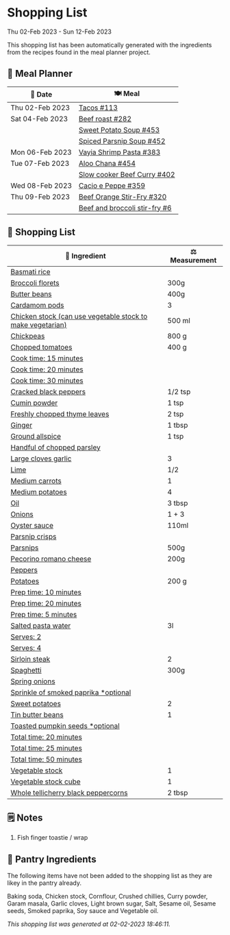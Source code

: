# Shopping List

Thu 02-Feb 2023 - Sun 12-Feb 2023

This shopping list has been automatically generated with the ingredients from the recipes found in the meal planner project.

## 📅 Meal Planner

|📅 Date| 🍽️ Meal|
|----|----|
|Thu 02-Feb 2023|[Tacos #113](https://github.com/jcallaghan/The-Cookbook/issues/113)|
|Sat 04-Feb 2023|[Beef roast #282](https://github.com/jcallaghan/The-Cookbook/issues/282)|
||[Sweet Potato Soup #453](https://github.com/jcallaghan/The-Cookbook/issues/453)|
||[Spiced Parsnip Soup #452](https://github.com/jcallaghan/The-Cookbook/issues/452)|
|Mon 06-Feb 2023|[Vayia Shrimp Pasta #383](https://github.com/jcallaghan/The-Cookbook/issues/383)|
|Tue 07-Feb 2023|[Aloo Chana #454](https://github.com/jcallaghan/The-Cookbook/issues/454)|
||[Slow cooker Beef Curry #402](https://github.com/jcallaghan/The-Cookbook/issues/402)|
|Wed 08-Feb 2023|[Cacio e Peppe #359](https://github.com/jcallaghan/The-Cookbook/issues/359)|
|Thu 09-Feb 2023|[Beef Orange Stir-Fry #320](https://github.com/jcallaghan/The-Cookbook/issues/320)|
||[Beef and broccoli stir-fry #6](https://github.com/jcallaghan/The-Cookbook/issues/6)|

## 🛒 Shopping List

| 🍌 Ingredient| ⚖️ Measurement|
|----------|-----------|
|[Basmati rice](https://www.sainsburys.co.uk/gol-ui/SearchResults/Basmati%20rice)||
|[Broccoli florets](https://www.sainsburys.co.uk/gol-ui/SearchResults/Broccoli%20florets)|300g|
|[Butter beans](https://www.sainsburys.co.uk/gol-ui/SearchResults/Butter%20beans)|400g|
|[Cardamom pods](https://www.sainsburys.co.uk/gol-ui/SearchResults/Cardamom%20pods)|3|
|[Chicken stock (can use vegetable stock to make vegetarian)](https://www.sainsburys.co.uk/gol-ui/SearchResults/Chicken%20stock%20(can%20use%20vegetable%20stock%20to%20make%20vegetarian))|500 ml|
|[Chickpeas](https://www.sainsburys.co.uk/gol-ui/SearchResults/Chickpeas)|800 g|
|[Chopped tomatoes](https://www.sainsburys.co.uk/gol-ui/SearchResults/Chopped%20tomatoes)|400 g|
|[Cook time: 15 minutes](https://www.sainsburys.co.uk/gol-ui/SearchResults/Cook%20time:%2015%20minutes)||
|[Cook time: 20 minutes](https://www.sainsburys.co.uk/gol-ui/SearchResults/Cook%20time:%2020%20minutes)||
|[Cook time: 30 minutes](https://www.sainsburys.co.uk/gol-ui/SearchResults/Cook%20time:%2030%20minutes)||
|[Cracked black peppers](https://www.sainsburys.co.uk/gol-ui/SearchResults/Cracked%20black%20peppers)|1/2 tsp|
|[Cumin powder](https://www.sainsburys.co.uk/gol-ui/SearchResults/Cumin%20powder)|1 tsp|
|[Freshly chopped thyme leaves](https://www.sainsburys.co.uk/gol-ui/SearchResults/Freshly%20chopped%20thyme%20leaves)|2 tsp|
|[Ginger](https://www.sainsburys.co.uk/gol-ui/SearchResults/Ginger)|1 tbsp|
|[Ground allspice](https://www.sainsburys.co.uk/gol-ui/SearchResults/Ground%20allspice)|1 tsp|
|[Handful of chopped parsley](https://www.sainsburys.co.uk/gol-ui/SearchResults/Handful%20of%20chopped%20parsley)||
|[Large cloves garlic](https://www.sainsburys.co.uk/gol-ui/SearchResults/Large%20cloves%20garlic)|3|
|[Lime](https://www.sainsburys.co.uk/gol-ui/SearchResults/Lime)|1/2|
|[Medium carrots](https://www.sainsburys.co.uk/gol-ui/SearchResults/Medium%20carrots)|1|
|[Medium potatoes](https://www.sainsburys.co.uk/gol-ui/SearchResults/Medium%20potatoes)|4|
|[Oil](https://www.sainsburys.co.uk/gol-ui/SearchResults/Oil)|3 tbsp|
|[Onions](https://www.sainsburys.co.uk/gol-ui/SearchResults/Onions)|1 + 3|
|[Oyster sauce](https://www.sainsburys.co.uk/gol-ui/SearchResults/Oyster%20sauce)|110ml|
|[Parsnip crisps](https://www.sainsburys.co.uk/gol-ui/SearchResults/Parsnip%20crisps)||
|[Parsnips](https://www.sainsburys.co.uk/gol-ui/SearchResults/Parsnips)|500g|
|[Pecorino romano cheese](https://www.sainsburys.co.uk/gol-ui/SearchResults/Pecorino%20romano%20cheese)|200g|
|[Peppers](https://www.sainsburys.co.uk/gol-ui/SearchResults/Peppers)||
|[Potatoes](https://www.sainsburys.co.uk/gol-ui/SearchResults/Potatoes)|200 g|
|[Prep time: 10 minutes](https://www.sainsburys.co.uk/gol-ui/SearchResults/Prep%20time:%2010%20minutes)||
|[Prep time: 20 minutes](https://www.sainsburys.co.uk/gol-ui/SearchResults/Prep%20time:%2020%20minutes)||
|[Prep time: 5 minutes](https://www.sainsburys.co.uk/gol-ui/SearchResults/Prep%20time:%205%20minutes)||
|[Salted pasta water](https://www.sainsburys.co.uk/gol-ui/SearchResults/Salted%20pasta%20water)|3l|
|[Serves: 2](https://www.sainsburys.co.uk/gol-ui/SearchResults/Serves:%202)||
|[Serves: 4](https://www.sainsburys.co.uk/gol-ui/SearchResults/Serves:%204)||
|[Sirloin steak](https://www.sainsburys.co.uk/gol-ui/SearchResults/Sirloin%20steak)|2|
|[Spaghetti](https://www.sainsburys.co.uk/gol-ui/SearchResults/Spaghetti)|300g|
|[Spring onions](https://www.sainsburys.co.uk/gol-ui/SearchResults/Spring%20onions)||
|[Sprinkle of smoked paprika *optional](https://www.sainsburys.co.uk/gol-ui/SearchResults/Sprinkle%20of%20smoked%20paprika%20*optional)||
|[Sweet potatoes](https://www.sainsburys.co.uk/gol-ui/SearchResults/Sweet%20potatoes)|2|
|[Tin butter beans](https://www.sainsburys.co.uk/gol-ui/SearchResults/Tin%20butter%20beans)|1|
|[Toasted pumpkin seeds *optional](https://www.sainsburys.co.uk/gol-ui/SearchResults/Toasted%20pumpkin%20seeds%20*optional)||
|[Total time: 20 minutes](https://www.sainsburys.co.uk/gol-ui/SearchResults/Total%20time:%2020%20minutes)||
|[Total time: 25 minutes](https://www.sainsburys.co.uk/gol-ui/SearchResults/Total%20time:%2025%20minutes)||
|[Total time: 50 minutes](https://www.sainsburys.co.uk/gol-ui/SearchResults/Total%20time:%2050%20minutes)||
|[Vegetable stock](https://www.sainsburys.co.uk/gol-ui/SearchResults/Vegetable%20stock)|1|
|[Vegetable stock cube](https://www.sainsburys.co.uk/gol-ui/SearchResults/Vegetable%20stock%20cube)|1|
|[Whole tellicherry black peppercorns](https://www.sainsburys.co.uk/gol-ui/SearchResults/Whole%20tellicherry%20black%20peppercorns)|2 tbsp|

## 🗒️ Notes

1. Fish finger toastie / wrap

## 🏪 Pantry Ingredients

The following items have not been added to the shopping list as they are likey in the pantry already.

Baking soda, Chicken stock, Cornflour, Crushed chillies, Curry powder, Garam masala, Garlic cloves, Light brown sugar, Salt, Sesame oil, Sesame seeds, Smoked paprika, Soy sauce and Vegetable oil.


_This shopping list was generated at 02-02-2023 18:46:11._
